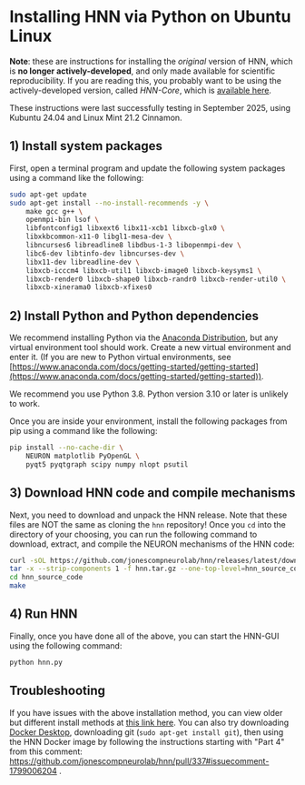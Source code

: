 # Installing HNN via Python on Ubuntu Linux

**Note**: these are instructions for installing the *original* version of HNN, which is **no longer actively-developed**, and only made available for scientific reproducibility. If you are reading this, you probably want to be using the actively-developed version, called *HNN-Core*, which is [available here](https://github.com/jonescompneurolab/hnn-core).

These instructions were last successfully testing in September 2025, using Kubuntu 24.04 and Linux Mint 21.2 Cinnamon.

## 1) Install system packages

First, open a terminal program and update the following system packages using a command like the following:

```bash
sudo apt-get update
sudo apt-get install --no-install-recommends -y \
    make gcc g++ \
    openmpi-bin lsof \
    libfontconfig1 libxext6 libx11-xcb1 libxcb-glx0 \
    libxkbcommon-x11-0 libgl1-mesa-dev \
    libncurses6 libreadline8 libdbus-1-3 libopenmpi-dev \
    libc6-dev libtinfo-dev libncurses-dev \
    libx11-dev libreadline-dev \
    libxcb-icccm4 libxcb-util1 libxcb-image0 libxcb-keysyms1 \
    libxcb-render0 libxcb-shape0 libxcb-randr0 libxcb-render-util0 \
    libxcb-xinerama0 libxcb-xfixes0
```

## 2) Install Python and Python dependencies

We recommend installing Python via the [Anaconda Distribution](https://www.anaconda.com/download/success), but any virtual environment tool should work. Create a new virtual environment and enter it. (If you are new to Python virtual environments, see [https://www.anaconda.com/docs/getting-started/getting-started](https://www.anaconda.com/docs/getting-started/getting-started)).

We recommend you use Python 3.8. Python version 3.10 or later is unlikely to work.

Once you are inside your environment, install the following packages from pip using a command like the following:

```bash
pip install --no-cache-dir \
    NEURON matplotlib PyOpenGL \
    pyqt5 pyqtgraph scipy numpy nlopt psutil
```

## 3) Download HNN code and compile mechanisms

Next, you need to download and unpack the HNN release. Note that these files are NOT the same as cloning the `hnn` repository! Once you `cd` into the directory of your choosing, you can run the following command to download, extract, and compile the NEURON mechanisms of the HNN code:

```bash
curl -sOL https://github.com/jonescompneurolab/hnn/releases/latest/download/hnn.tar.gz
tar -x --strip-components 1 -f hnn.tar.gz --one-top-level=hnn_source_code
cd hnn_source_code
make
```

## 4) Run HNN

Finally, once you have done all of the above, you can start the HNN-GUI using the following command:

```bash
python hnn.py
```

## Troubleshooting

If you have issues with the above installation method, you can view older but different install methods at [this link here](2021_instructions). You can also try downloading [Docker Desktop](https://www.docker.com/products/docker-desktop/), downloading git (`sudo apt-get install git`), then using the HNN Docker image by following the instructions starting with "Part 4" from this comment: https://github.com/jonescompneurolab/hnn/pull/337#issuecomment-1799006204 .
